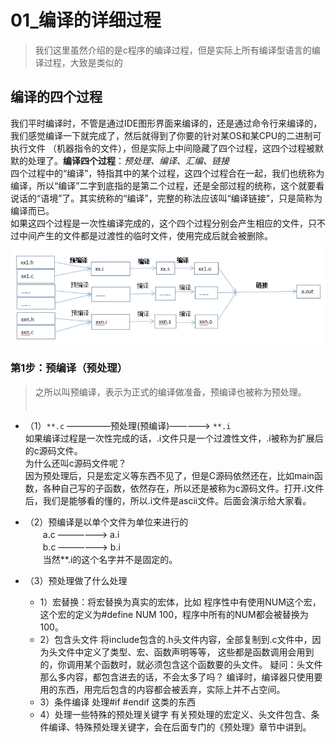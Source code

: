 # 01_编译的详细过程
> 我们这里虽然介绍的是c程序的编译过程，但是实际上所有编译型语言的编译过程，大致是类似的

## 编译的四个过程
 我们平时编译时，不管是通过IDE图形界面来编译的，还是通过命令行来编译的，我们感觉编译一下就完成了，然后就得到了你要的针对某OS和某CPU的二进制可执行文件
（机器指令的文件），但是实际上中间隐藏了四个过程，这四个过程被默默的处理了。**编译四个过程**：_预处理、编译、汇编、链接_<br/>
 四个过程中的“编译”，特指其中的某个过程，这四个过程合在一起，我们也统称为编译，所以“编译”二字到底指的是第二个过程，还是全部过程的统称，这个就要看说话的“语境”了。其实统称的“编译”，完整的称法应该叫“编译链接”，只是简称为编译而已。<br/>
如果这四个过程是一次性编译完成的，这个四个过程分别会产生相应的文件，只不过中间产生的文件都是过渡性的临时文件，使用完成后就会被删除。<br/>
![编译过程](编译过程图示.png)

### 第1步：预编译（预处理）
> 之所以叫预编译，表示为正式的编译做准备，预编译也被称为预处理。<br> 
　　　　　　　　　
+ （1）`**.c`  —————预处理(预编译)—————> `**.i`
  <br/> 如果编译过程是一次性完成的话，.i文件只是一个过渡性文件，.i被称为扩展后的c源码文件。
  <br/>为什么还叫c源码文件呢？
  <br/>因为预处理后，只是宏定义等东西不见了，但是C源码依然还在，比如main函数，各种自己写的子函数，依然存在，所以还是被称为c源码文件。打开.i文件后，我们是能够看的懂的，所以.i文件是ascii文件。后面会演示给大家看。<br/>
+ （2）预编译是以单个文件为单位来进行的<br/>
        　　a.c ——————> a.i <br/>
        　　b.c ——————> b.i <br/>
  　　当然**.i的这个名字并不是固定的。<br/>

+ （3）预处理做了什么处理
    +  1）宏替换：将宏替换为真实的宏体，比如
          程序性中有使用NUM这个宏，这个宏的定义为#define NUM 100，程序中所有的NUM都会被替换为100。
    +  2）包含头文件
          将include包含的.h头文件内容，全部复制到.c文件中，因为头文件中定义了类型、宏、函数声明等等，
      这些都是函数调用会用到的，你调用某个函数时，就必须包含这个函数要的头文件。
          疑问：头文件那么多内容，都包含进去的话，不会太多了吗？
          编译时，编译器只使用要用的东西，用完后包含的内容都会被丢弃，实际上并不占空间。
    +  3）条件编译
              处理#if  #endif 这类的东西
    +  4）处理一些特殊的预处理关键字
          有关预处理的宏定义、头文件包含、条件编译、特殊预处理关键字，会在后面专门的《预处理》章节中讲到。
                        
